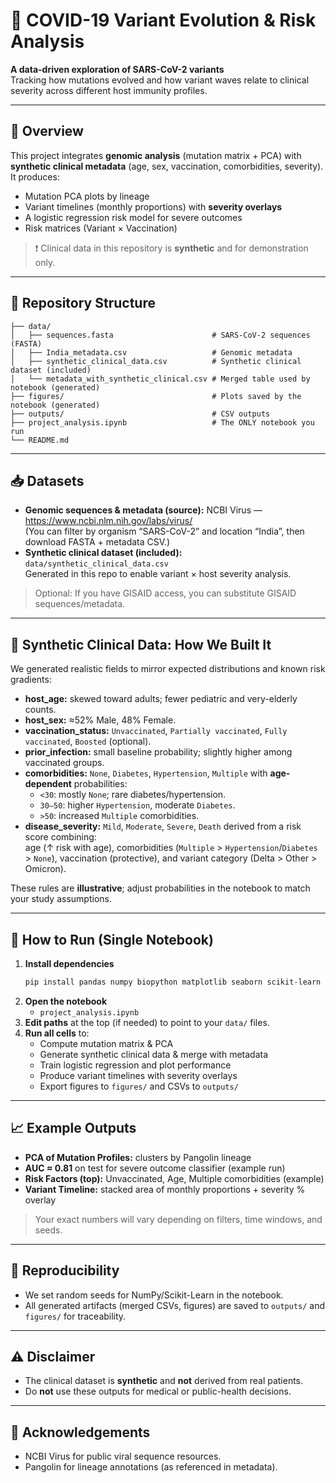 # 🧬 COVID-19 Variant Evolution & Risk Analysis

**A data-driven exploration of SARS-CoV-2 variants**  
Tracking how mutations evolved and how variant waves relate to clinical severity across different host immunity profiles.

---

## 📌 Overview
This project integrates **genomic analysis** (mutation matrix + PCA) with **synthetic clinical metadata** (age, sex, vaccination, comorbidities, severity).  
It produces:
- Mutation PCA plots by lineage
- Variant timelines (monthly proportions) with **severity overlays**
- A logistic regression risk model for severe outcomes
- Risk matrices (Variant × Vaccination)

> :exclamation: Clinical data in this repository is **synthetic** and for demonstration only.

---

## 📂 Repository Structure
```plaintext
├── data/
│   ├── sequences.fasta                      # SARS-CoV-2 sequences (FASTA)
│   ├── India_metadata.csv                   # Genomic metadata
│   ├── synthetic_clinical_data.csv          # Synthetic clinical dataset (included)
│   └── metadata_with_synthetic_clinical.csv # Merged table used by notebook (generated)
├── figures/                                 # Plots saved by the notebook (generated)
├── outputs/                                 # CSV outputs
├── project_analysis.ipynb                   # The ONLY notebook you run
└── README.md
```


---

## :inbox_tray: Datasets
- **Genomic sequences & metadata (source):** NCBI Virus — https://www.ncbi.nlm.nih.gov/labs/virus/  
  (You can filter by organism “SARS-CoV-2” and location “India”, then download FASTA + metadata CSV.)
- **Synthetic clinical dataset (included):** `data/synthetic_clinical_data.csv`  
  Generated in this repo to enable variant × host severity analysis.

> Optional: If you have GISAID access, you can substitute GISAID sequences/metadata.

---

## :microscope: Synthetic Clinical Data: How We Built It
We generated realistic fields to mirror expected distributions and known risk gradients:
- **host_age:** skewed toward adults; fewer pediatric and very-elderly counts.
- **host_sex:** ≈52% Male, 48% Female.
- **vaccination_status:** `Unvaccinated`, `Partially vaccinated`, `Fully vaccinated`, `Boosted` (optional).
- **prior_infection:** small baseline probability; slightly higher among vaccinated groups.
- **comorbidities:** `None`, `Diabetes`, `Hypertension`, `Multiple` with **age-dependent** probabilities:  
  - `<30`: mostly `None`; rare diabetes/hypertension.  
  - `30–50`: higher `Hypertension`, moderate `Diabetes`.  
  - `>50`: increased `Multiple` comorbidities.
- **disease_severity:** `Mild`, `Moderate`, `Severe`, `Death` derived from a risk score combining:  
  age (↑ risk with age), comorbidities (`Multiple` > `Hypertension`/`Diabetes` > `None`), vaccination (protective), and variant category (Delta > Other > Omicron).

These rules are **illustrative**; adjust probabilities in the notebook to match your study assumptions.

---

## 🚀 How to Run (Single Notebook)
1. **Install dependencies**
   ```bash
   pip install pandas numpy biopython matplotlib seaborn scikit-learn
   ```
2. **Open the notebook**
   - `project_analysis.ipynb`
3. **Edit paths** at the top (if needed) to point to your `data/` files.
4. **Run all cells** to:
   - Compute mutation matrix & PCA  
   - Generate synthetic clinical data & merge with metadata  
   - Train logistic regression and plot performance  
   - Produce variant timelines with severity overlays  
   - Export figures to `figures/` and CSVs to `outputs/`

---

## 📈 Example Outputs
- **PCA of Mutation Profiles:** clusters by Pangolin lineage  
- **AUC ≈ 0.81** on test for severe outcome classifier (example run)  
- **Risk Factors (top):** Unvaccinated, Age, Multiple comorbidities (example)  
- **Variant Timeline:** stacked area of monthly proportions + severity % overlay

> Your exact numbers will vary depending on filters, time windows, and seeds.

---

## :repeat_one: Reproducibility
- We set random seeds for NumPy/Scikit-Learn in the notebook.
- All generated artifacts (merged CSVs, figures) are saved to `outputs/` and `figures/` for traceability.

---

## ⚠️ Disclaimer
- The clinical dataset is **synthetic** and **not** derived from real patients.  
- Do **not** use these outputs for medical or public-health decisions.

---


## 🙌 Acknowledgements
- NCBI Virus for public viral sequence resources.
- Pangolin for lineage annotations (as referenced in metadata).


